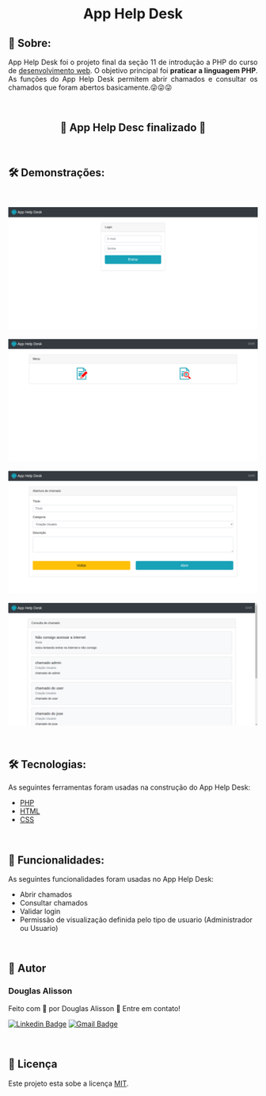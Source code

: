 <h1 align="center">App Help Desk</h1>
<h2>&#x1F4D2; Sobre:</h2>
<p align="justify">App Help Desk foi o projeto final da seção 11 de introdução a PHP do curso de <a href="https://www.udemy.com/course/web-completo/">desenvolvimento web</a>. O objetivo principal foi <b>praticar a linguagem PHP</b>. As funções do App Help Desk permitem abrir chamados e consultar os chamados que foram abertos basicamente.&#x1F61C;&#x1F61C;&#x1F61C;</p>

<br>
<h2 align="center">&#x1F6A7 App Help Desc finalizado &#x1F6A7</h2>
<br>

<h2>&#x1F6E0 Demonstrações:</h2>
<br>
<p align="center">
<img src="login.png" alt="tela login" width="600px">
<br><br>
<img src="home.png" alt="tela home" width="600px">
<br><br>
<img src="abri-chamado.png" alt="tela abri chamado" width="600px">
<br><br>
<img src="consulta-chamado.png" alt="tela consulta chamado" width="600px">
</p>
<br>

<h2>&#x1F6E0 Tecnologias:</h2>
<p align="justify">As seguintes ferramentas foram usadas na construção do App Help Desk:</p>
<ul>
    <li><a href="https://www.php.net/manual/pt_BR/intro-whatis.php">PHP</a></li>
    <li><a href="https://www.w3schools.com/html/html_intro.asp">HTML</a></li>
    <li><a href="https://www.w3schools.com/css/css_intro.asp">CSS</a></li>
</ul>

<br>
<h2>&#x1F4CC Funcionalidades:</h2>
<p align="justify">As seguintes funcionalidades foram usadas no App Help Desk:</p>
<ul>
    <li>Abrir chamados</li>
    <li>Consultar chamados</li>
    <li>Validar login</li>
    <li>Permissão de visualização definida pelo tipo de usuario (Administrador ou Usuario)</li>
</ul>

<br>
<h2>&#x1F464 Autor</h2>
<h3>Douglas Alisson</h3>
<p>Feito com &#x1F499 por Douglas Alisson &#x1F44B Entre em contato!</p>

[![Linkedin Badge](https://img.shields.io/badge/-Douglas-blue?style=flat-square&logo=Linkedin&logoColor=white&link=https://www.linkedin.com/in/douglas-alisson-da-silva-fredo-6593211a5/)](https://www.linkedin.com/in/douglas-alisson-da-silva-fredo-6593211a5/)
[![Gmail Badge](https://img.shields.io/badge/-douglasalissonsf@gmail.com-c14438?style=flat-square&logo=Gmail&logoColor=white&link=mailto:douglasalissonsf@gmail.com)](mailto:douglasalissonsf@gmail.com)

<br>

## 📝 Licença

Este projeto esta sobe a licença [MIT](./LICENSE).

